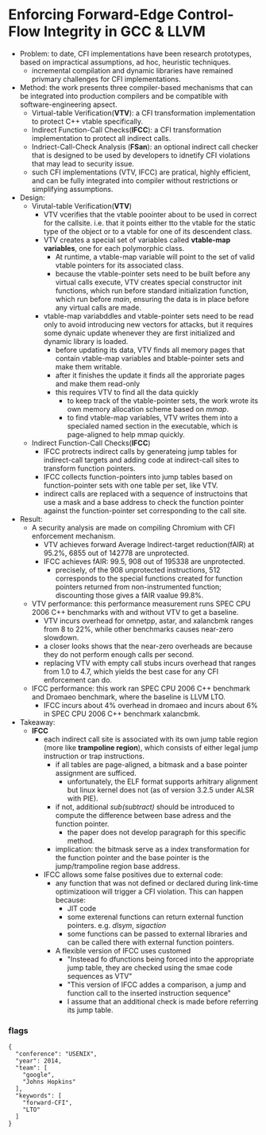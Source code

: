 # Enforcing Forward-Edge Control-Flow Integrity in GCC & LLVM

- Problem: to date, CFI implementations have been research prototypes, based on impractical assumptions, ad hoc, heuristic techniques.
  - incremental compilation and dynamic libraries have remained privmary challenges for CFI implementations.
- Method: the work presents three compiler-based mechanisms that can be integrated into production compilers and be compatible with software-engineering apsect.
  - Virtual-table Verification(**VTV**): a CFI transformation implementation to protect C++ vtable specifically.
  - Indirect Function-Call Checks(**IFCC**): a CFI transformation implementation to protect all indirect calls.
  - Indriect-Call-Check Analysis (**FSan**): an optional indirect call checker that is designed to be used by developers to idnetify CFI violations that may lead to security issue.
  - such CFI implementations (VTV, IFCC) are pratical, highly efficient, and can be fully integrated into compiler without restrictions or simplifying assumptions.
- Design:
  - Virutal-table Verification(**VTV**)
    - VTV vcerifies that the vtable poointer about to be used in correct for the callsite. i.e. that it points either tto the vtable for the static type of the object or to a vtable for one of its descendent class.
    - VTV creates a special set of variables called **vtable-map variables**, one for each polymorphic class.
      - At runtime, a vtable-map variable will point to the set of valid vtable pointers for its associated class.
      - because the vtable-pointer sets need to be built before any virtual calls execute, VTV creates special constructor init functions, which run before standard initialization function, which run before <em>main</em>, ensuring the data is in place before any virtual calls are made.
    - vtable-map variabddles and vtable-pointer sets need to be read only to avoid introducing new vectors for attacks, but it requires some dynaic update whenever they are first initialized and dynamic library is loaded.
      - before updating its data, VTV finds all memory pages that contain vtable-map variables and btable-pointer sets and make them writable.
      - after it finishes the update it finds all the approriate pages and make them read-only
      - this requires VTV to find all the data quickly
        - to keep track of the vtable-pointer sets, the work wrote its own memory allocation scheme based on <em>mmap</em>.
        - to find vtable-map variables, VTV writes them into a specialed named section in the executable, which is page-aligned to help mmap quickly.
  - Indirect Function-Call Checks(**IFCC**)
    - IFCC protrects indirect calls by generateing jump tables for indirect-call targets and adding code at indirect-call sites to transform function pointers.
    - IFCC collects function-pointers into jump tables based on function-pointer sets with one table per set, like VTV.
    - indirect calls are replaced with a sequence of instructoins that use a mask and a base address to check the function pointer against the function-pointer set corresponding to the call site.
- Result:
  - A security analysis are made on compiling Chromium with CFI enforcement mechanism.
    - VTV achieves forward Average Indirect-target reduction(fAIR) at 95.2%, 6855 out of 142778 are unprotected.
    - IFCC achieves fAIR: 99.5, 908 out of 195338 are unprotected.
      - precisely, of the 908 unprotected instructions, 512 corresponds to the special functions created for function pointers returned from non-instrumented function; discounting those gives a fAIR vaalue 99.8%.
  - VTV performance: this performance measurement runs SPEC CPU 2006 C++ benchmarks with and without VTV to get a baseline.
    - VTV incurs overhead for omnetpp, astar, and xalancbmk ranges from 8 to 22%, while other benchmarks causes near-zero slowdown.
    - a closer looks shows that the near-zero overheads are because they do not perform enough calls per second.
    - replacing VTV with empty call stubs incurs overhead that ranges from 1.0 to 4.7, which yields the best case for any CFI enforcement can do.
  - IFCC performance: this work ran SPEC CPU 2006 C++ benchmark and Dromaeo benchmark, where the baseline is LLVM LTO.
    - IFCC incurs about 4% overhead in dromaeo and incurs about 6% in SPEC CPU 2006 C++ benchmark xalancbmk.
- Takeaway:
  - **IFCC**
    - each indirect call site is associated with its own jump table region (more like **trampoline region**), which consists of either legal jump instruction or trap instructions.
      - if all tables are page-aligned, a bitmask and a base pointer assignment are sufficed.
        - unfortunately, the ELF format supports arhitrary alignment but linux kernel does not (as of version 3.2.5 under ALSR with PIE).
      - if not, additional <em>sub(subtract)</em> should be introduced to compute the difference between base adress and the function pointer.
        - the paper does not develop paragraph for this specific method.
      - implication: the bitmask serve as a index transformation for the function pointer and the base pointer is the jump/trampoline region base address.
    - IFCC allows some false positives due to external code: 
      - any function that was not defined or declared during link-time optimizatioon will trigger a CFI violation. This can happen because:
        - JIT code
        - some exterenal functions can return external function pointers. e.g. <em>dlsym</em>, <em>sigaction</em>
        - some functions can be passed to external libraries and can be called there with external function pointers.
      - A flexible version of IFCC uses customed
        - "Insteead fo dfunctions being forced into the appropriate jump table, they are checked using the smae code sequences as VTV"
        - "This version of IFCC addes a comparison, a jump and function call to the inserted instruction sequence"
        - I assume that an additional check is made before referring its jump table.
      
### flags
```
{
  "conference": "USENIX",
  "year": 2014,
  "team": [
    "google",
    "Johns Hopkins"
  ],
  "keywords": [
    "forward-CFI",
    "LTO"
  ]
}
```
